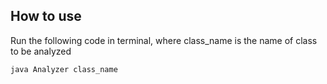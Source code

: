 ## How to use
Run the following code in terminal, where class_name is the name of class to be analyzed
```bash
java Analyzer class_name
```
